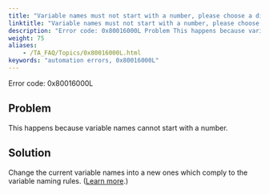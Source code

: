 ```yaml
--- 
title: "Variable names must not start with a number, please choose a different one."
linktitle: "Variable names must not start with a number, please choose a different one."
description: "Error code: 0x80016000L Problem This happens because variable names cannot start with a number. Solution Change the current variable names into a new ones which comply to the variable naming rules. ( ..."
weight: 75
aliases: 
    - /TA_FAQ/Topics/0x80016000L.html
keywords: "automation errors, 0x80016000L"
---
```


Error code: 0x80016000L

## Problem

This happens because variable names cannot start with a number.

## Solution

Change the current variable names into a new ones which comply to the variable naming rules. \([Learn more](/automation-guide/action-based-testing-language/the-test-language/variables/variable-naming-rules).\)



